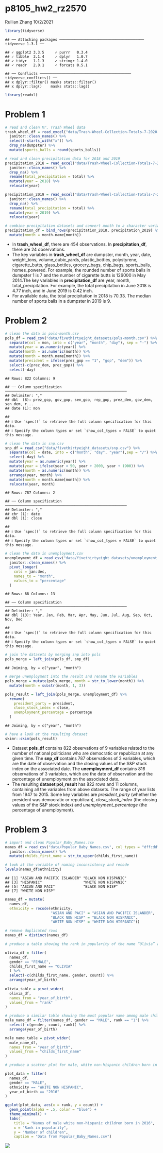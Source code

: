 p8105\_hw2\_rz2570
================
Ruilian Zhang
10/2/2021

``` r
library(tidyverse)
```

    ## ── Attaching packages ─────────────────────────────────────── tidyverse 1.3.1 ──

    ## ✓ ggplot2 3.3.5     ✓ purrr   0.3.4
    ## ✓ tibble  3.1.4     ✓ dplyr   1.0.7
    ## ✓ tidyr   1.1.3     ✓ stringr 1.4.0
    ## ✓ readr   2.0.1     ✓ forcats 0.5.1

    ## ── Conflicts ────────────────────────────────────────── tidyverse_conflicts() ──
    ## x dplyr::filter() masks stats::filter()
    ## x dplyr::lag()    masks stats::lag()

``` r
library(readxl)
```

# Problem 1

``` r
# read and clean Mr. Trash Wheel data
trash_wheel_df = read_excel("data/Trash-Wheel-Collection-Totals-7-2020-2.xlsx", sheet = "Mr. Trash Wheel", range = "A2:N535") %>% 
  janitor::clean_names() %>% 
  select(-starts_with("x")) %>% 
  drop_na(dumpster) %>% 
  mutate(sports_balls = round(sports_balls))
```

``` r
# read and clean precipitation data for 2018 and 2019
precipitation_2018 = read_excel("data/Trash-Wheel-Collection-Totals-7-2020-2.xlsx", sheet = "2018 Precipitation", range = "A2:B14") %>% 
  janitor::clean_names() %>%
  drop_na() %>% 
  rename(total_precipitation = total) %>% 
  mutate(year = 2018) %>% 
  relocate(year)

precipitation_2019 = read_excel("data/Trash-Wheel-Collection-Totals-7-2020-2.xlsx", sheet = "2019 Precipitation", range = "A2:B14") %>% 
  janitor::clean_names() %>%
  drop_na() %>% 
  rename(total_precipitation = total) %>% 
  mutate(year = 2019) %>% 
  relocate(year)

# combine precipitation datasets and convert month to a character variable
precipitation_df = bind_rows(precipitation_2018, precipitation_2019) %>% 
  mutate(month = month.name[month])
```

-   In **trash\_wheel\_df**, there are 454 observations. In
    **precipitation\_df**, there are 24 observations.
-   The key variables in **trash\_wheel\_df** are dumpster, month, year,
    date, weight\_tons, volume\_cubic\_yards, plastic\_bottles,
    polystyrene, cigarette\_butts, glass\_bottles, grocery\_bags,
    chip\_bags, sports\_balls, homes\_powered. For example, the rounded
    number of sports balls in dumpster 1 is 7 and the number of
    cigarette butts is 126000 in May 2014.The key variables in
    **precipitation\_df** are year, month, total\_precipitation. For
    example, the total precipitation in June 2018 is 4.77 inch, and in
    June 2019 is 0.42 inch.
-   For available data, the total precipitation in 2018 is 70.33. The
    median number of sports balls in a dumpster in 2019 is 9.

# Problem 2

``` r
# clean the data in pols-month.csv
pols_df = read_csv("data/fivethirtyeight_datasets/pols-month.csv") %>%
  separate(col = mon, into = c("year", "month", "day"), sep = "-") %>%
  mutate(year = as.numeric(year)) %>% 
  mutate(month = as.numeric(month)) %>% 
  mutate(month = month.name[month]) %>% 
  mutate(president = ifelse(prez_gop == "1", "gop", "dem")) %>% 
  select(-c(prez_dem, prez_gop)) %>% 
  select(-day)
```

    ## Rows: 822 Columns: 9

    ## ── Column specification ────────────────────────────────────────────────────────
    ## Delimiter: ","
    ## dbl  (8): prez_gop, gov_gop, sen_gop, rep_gop, prez_dem, gov_dem, sen_dem, r...
    ## date (1): mon

    ## 
    ## ℹ Use `spec()` to retrieve the full column specification for this data.
    ## ℹ Specify the column types or set `show_col_types = FALSE` to quiet this message.

``` r
# clean the data in snp.csv
snp_df = read_csv("data/fivethirtyeight_datasets/snp.csv") %>% 
  separate(col = date, into = c("month", "day", "year"),sep = "/") %>% 
  select(-day) %>% 
  mutate(year = as.numeric(year)) %>% 
  mutate(year = ifelse(year < 50, year + 2000, year + 1900)) %>% 
  mutate(month = as.numeric(month)) %>%
  arrange(year, month) %>% 
  mutate(month = month.name[month]) %>% 
  relocate(year, month)
```

    ## Rows: 787 Columns: 2

    ## ── Column specification ────────────────────────────────────────────────────────
    ## Delimiter: ","
    ## chr (1): date
    ## dbl (1): close

    ## 
    ## ℹ Use `spec()` to retrieve the full column specification for this data.
    ## ℹ Specify the column types or set `show_col_types = FALSE` to quiet this message.

``` r
# clean the data in unemployment.csv
unemployment_df = read_csv("data/fivethirtyeight_datasets/unemployment.csv") %>% 
  janitor::clean_names() %>% 
  pivot_longer(
    cols = jan:dec,
    names_to = "month",
    values_to = "percentage"
  )
```

    ## Rows: 68 Columns: 13

    ## ── Column specification ────────────────────────────────────────────────────────
    ## Delimiter: ","
    ## dbl (13): Year, Jan, Feb, Mar, Apr, May, Jun, Jul, Aug, Sep, Oct, Nov, Dec

    ## 
    ## ℹ Use `spec()` to retrieve the full column specification for this data.
    ## ℹ Specify the column types or set `show_col_types = FALSE` to quiet this message.

``` r
# join the datasets by merging snp into pols
pols_merge = left_join(pols_df, snp_df)
```

    ## Joining, by = c("year", "month")

``` r
# merge unemployment into the result and rename the variables
pols_merge = mutate(pols_merge, month = str_to_lower(month)) %>% 
  mutate(month = substr(month, 1, 3))

pols_result = left_join(pols_merge, unemployment_df) %>% 
  rename(
    president_party = president,
    close_stock_index = close,
    unemployment_percentage = percentage
  )
```

    ## Joining, by = c("year", "month")

``` r
# have a look at the resulting dataset
skimr::skim(pols_result)
```

-   Dataset **pols\_df** contains 822 observations of 9 variables
    related to the number of national politicians who are democratic or
    republican at any given time. The **snp\_df** contains 787
    observations of 3 variables, which are the date of observation and
    the closing values of the S&P stock index on the associated date.
    The **unemployment\_df** contains 816 observations of 3 variables,
    which are the date of observation and the percentage of unemployment
    on the associated date.
-   The resulting **dataset pol\_result** has 822 rows and 11 columns,
    containing all the variables from above datasets. The range of year
    lists from 1947 to 2015. Some key variables are *president\_party*
    (whether the president was democratic or republican),
    *close\_stock\_index* (the closing values of the S&P stock index)
    and *unemployment\_percentage* (the percentage of unemployment).

# Problem 3

``` r
# import and clean Popular_Baby_Names.csv
names_df = read_csv("data/Popular_Baby_Names.csv", col_types = "dffcdd") %>% 
  janitor::clean_names() %>% 
  mutate(childs_first_name = str_to_upper(childs_first_name))

# look at the variable of naming inconsistency and recode
levels(names_df$ethnicity)
```

    ## [1] "ASIAN AND PACIFIC ISLANDER" "BLACK NON HISPANIC"        
    ## [3] "HISPANIC"                   "WHITE NON HISPANIC"        
    ## [5] "ASIAN AND PACI"             "BLACK NON HISP"            
    ## [7] "WHITE NON HISP"

``` r
names_df = mutate(
  names_df,
  ethnicity = recode(ethnicity,
                     "ASIAN AND PACI" = "ASIAN AND PACIFIC ISLANDER",
                     "BLACK NON HISP" = "BLACK NON HISPANIC",
                     "WHITE NON HISP" = "WHITE NON HISPANIC"))

# remove duplicated rows
names_df = distinct(names_df)
```

``` r
# produce a table showing the rank in popularity of the name “Olivia” as a female baby over time

olivia_df = filter(
  names_df,
  gender == "FEMALE",
  childs_first_name == "OLIVIA"
  ) %>% 
  select(-c(childs_first_name, gender, count)) %>% 
  arrange(year_of_birth)
  
olivia_table = pivot_wider(
  olivia_df,
  names_from = "year_of_birth",
  values_from = "rank"
)
```

``` r
# produce a similar table showing the most popular name among male children over time
male_name_df = filter(names_df, gender == "MALE", rank == "1") %>% 
  select(-c(gender, count, rank)) %>% 
  arrange(year_of_birth)

male_name_table = pivot_wider(
  male_name_df,
  names_from = "year_of_birth",
  values_from = "childs_first_name"
)
```

``` r
# produce a scatter plot for male, white non-hispanic children born in 2016

plot_data = filter(
  names_df,
  gender == "MALE",
  ethnicity == "WHITE NON HISPANIC",
  year_of_birth == "2016"
)

ggplot(plot_data, aes(x = rank, y = count)) + 
  geom_point(alpha = .5, color = "blue") + 
  theme_minimal() +
  labs(
    title = "Names of male white non-hispanic children born in 2016",
    x = "Rank in popularity",
    y = "Number of children",
    caption = "Data from Popular_Baby_Names.csv")
```

![](p8105_hw2_rz2570_files/figure-gfm/unnamed-chunk-12-1.png)<!-- -->
